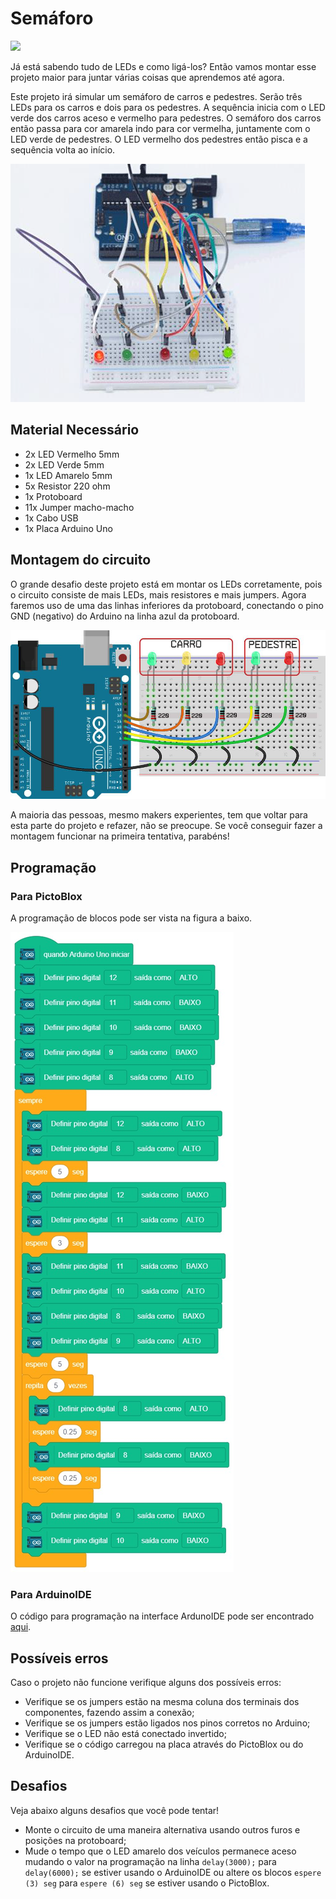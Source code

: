 # Semáforo

<div style="display: inline_block">
  <img src="https://img.shields.io/badge/Arduino-Uno-blue">
</div>

Já está sabendo tudo de LEDs e como ligá-los? Então vamos montar esse projeto maior para juntar várias coisas que aprendemos até agora.

Este projeto irá simular um semáforo de carros e pedestres. Serão três LEDs para os carros e dois para os pedestres. A sequência inicia com o LED verde dos carros aceso e vermelho para pedestres. O semáforo dos carros então passa para cor amarela indo para cor vermelha, juntamente com o LED verde de pedestres. O LED vermelho dos pedestres então pisca e a sequência volta ao início.

![LEDblink](img/im1.png)

## Material Necessário

- 2x LED Vermelho 5mm
- 2x LED Verde 5mm
- 1x LED Amarelo 5mm
- 5x Resistor 220 ohm
- 1x Protoboard
- 11x Jumper macho-macho
- 1x Cabo USB
- 1x Placa Arduino Uno

## Montagem do circuito

O grande desafio deste projeto está em montar os LEDs corretamente, pois o circuito consiste de mais LEDs, mais resistores e mais jumpers. Agora faremos uso de uma das linhas inferiores da protoboard, conectando o pino GND (negativo) do Arduino na linha azul da protoboard.

![montageExample](img/im2.png)

A maioria das pessoas, mesmo makers experientes, tem que voltar para esta parte do projeto e refazer, não se preocupe. Se você conseguir fazer a montagem funcionar na primeira tentativa, parabéns!

## Programação

### Para PictoBlox

A programação de blocos pode ser vista na figura a baixo.

![montageExample](PictoBlox/main.png)

### Para ArduinoIDE

O código para programação na interface ArdunoIDE pode ser encontrado [aqui](ArduinoIDE/ArduinoIDE.cpp).

## Possíveis erros

Caso o projeto não funcione verifique alguns dos possíveis erros:

- Verifique se os jumpers estão na mesma coluna dos terminais dos componentes, fazendo assim a conexão;
- Verifique se os jumpers estão ligados nos pinos corretos no Arduino;
- Verifique se o LED não está conectado invertido;
- Verifique se o código carregou na placa através do PictoBlox ou do ArduinoIDE.

## Desafios

Veja abaixo alguns desafios que você pode tentar!

- Monte o circuito de uma maneira alternativa usando outros furos e posições na protoboard;
- Mude o tempo que o LED amarelo dos veículos permanece aceso mudando o valor na programação na linha `delay(3000);` para `delay(6000);` se estiver usando o ArduinoIDE ou altere os blocos `espere (3) seg` para `espere (6) seg` se estiver usando o PictoBlox.
